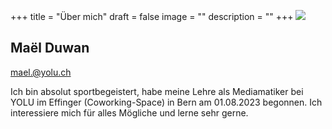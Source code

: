 +++
title = "Über mich"
draft = false
image = ""
description = ""
+++
![](/img/default-author.jpg)

## Maël Duwan

mael.@yolu.ch

Ich bin absolut sportbegeistert, habe meine Lehre als Mediamatiker bei YOLU im Effinger (Coworking-Space) in Bern am 01.08.2023 begonnen. Ich interessiere mich für alles Mögliche und lerne sehr gerne.
